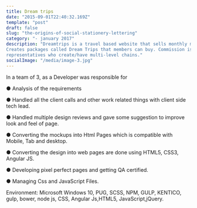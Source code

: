 ```yaml
---
title: Dream trips
date: "2015-09-01T22:40:32.169Z"
template: "post"
draft: false
slug: "the-origins-of-social-stationery-lettering"
category: "- january 2017"
description: "Dreamtrips is a travel based website that sells monthly membership in a multi-level marketing model
Creates packages called Dream Trips that members can buy. Commission is paid to both members and
representatives who create/have multi-level chains."
socialImage: "/media/image-3.jpg"
---
```


In a team of 3, as a Developer was responsible for

● Analysis of the requirements

● Handled all the client calls and other work related things with client side tech lead.

● Handled multiple design reviews and gave some suggestion to improve look and feel of page.

● Converting the mockups into Html Pages which is compatible with Mobile, Tab and desktop.

● Converting the design into web pages are done using HTML5, CSS3, Angular JS.

● Developing pixel perfect pages and getting QA certified.

● Managing Css and JavaScript Files.


Environment: Microsoft Windows 10, PUG, SCSS, NPM, GULP, KENTICO, gulp, bower, node js,
CSS, Angular Js,HTML5, JavaScript,jQuery.
